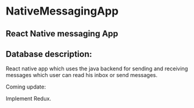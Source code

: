 # NativeMessagingApp

## React Native messaging App

## Database description:

React native app which uses the java backend for sending and receiving messages which user can read his inbox or send messages.<br />

Coming update:

Implement Redux.<br />
